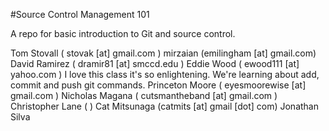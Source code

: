 #Source Control Management 101

A repo for basic introduction to Git and source control.

Tom Stovall ( stovak [at] gmail.com )
mirzaian (emilingham [at] gmail.com)
David Ramirez ( dramir81 [at] smccd.edu )
Eddie Wood  ( ewood111 [at] yahoo.com )
I love this class it's so enlightening.
We're learning about add, commit and push git commands.
Princeton Moore ( eyesmoorewise [at] gmail.com )
Nicholas Magana ( cutsmantheband [at] gmail.com )
Christopher Lane ( )
Cat Mitsunaga (catmits [at] gmail [dot] com)
Jonathan Silva
